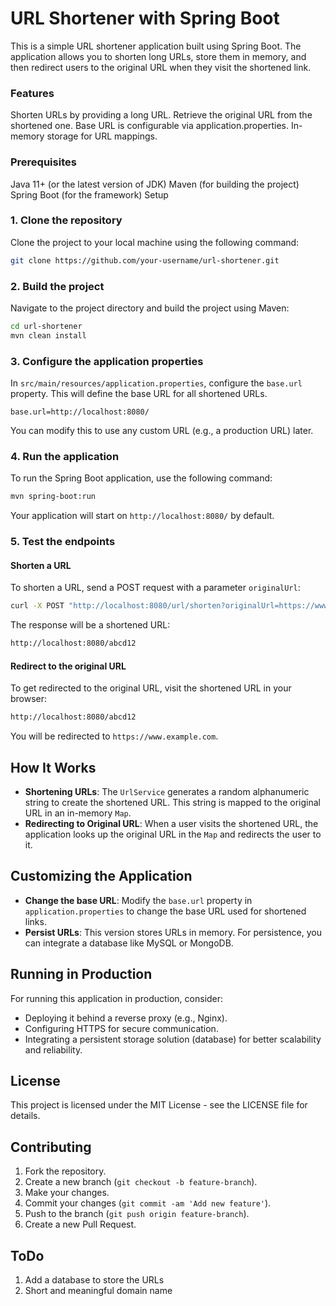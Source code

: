 # URL Shortener with Spring Boot
This is a simple URL shortener application built using Spring Boot. The application allows you to shorten long URLs, store them in memory, and then redirect users to the original URL when they visit the shortened link.

### Features
Shorten URLs by providing a long URL.
Retrieve the original URL from the shortened one.
Base URL is configurable via application.properties.
In-memory storage for URL mappings.
### Prerequisites
Java 11+ (or the latest version of JDK)
Maven (for building the project)
Spring Boot (for the framework)
Setup
### 1. Clone the repository
Clone the project to your local machine using the following command:

```bash
git clone https://github.com/your-username/url-shortener.git
```

### 2. Build the project
Navigate to the project directory and build the project using Maven:

```bash
cd url-shortener
mvn clean install
```

### 3. Configure the application properties
In `src/main/resources/application.properties`, configure the `base.url` property. This will define the base URL for all shortened URLs.

```properties
base.url=http://localhost:8080/
```

You can modify this to use any custom URL (e.g., a production URL) later.

### 4. Run the application
To run the Spring Boot application, use the following command:

```bash
mvn spring-boot:run
```

Your application will start on `http://localhost:8080/` by default.

### 5. Test the endpoints

#### Shorten a URL
To shorten a URL, send a POST request with a parameter `originalUrl`:

```bash
curl -X POST "http://localhost:8080/url/shorten?originalUrl=https://www.example.com"
```

The response will be a shortened URL:

```bash
http://localhost:8080/abcd12
```

#### Redirect to the original URL
To get redirected to the original URL, visit the shortened URL in your browser:

```bash
http://localhost:8080/abcd12
```

You will be redirected to `https://www.example.com`.

## How It Works

- **Shortening URLs**: The `UrlService` generates a random alphanumeric string to create the shortened URL. This string is mapped to the original URL in an in-memory `Map`.
- **Redirecting to Original URL**: When a user visits the shortened URL, the application looks up the original URL in the `Map` and redirects the user to it.

## Customizing the Application

- **Change the base URL**: Modify the `base.url` property in `application.properties` to change the base URL used for shortened links.
- **Persist URLs**: This version stores URLs in memory. For persistence, you can integrate a database like MySQL or MongoDB.

## Running in Production
For running this application in production, consider:

- Deploying it behind a reverse proxy (e.g., Nginx).
- Configuring HTTPS for secure communication.
- Integrating a persistent storage solution (database) for better scalability and reliability.

## License
This project is licensed under the MIT License - see the LICENSE file for details.

## Contributing

1. Fork the repository.
2. Create a new branch (`git checkout -b feature-branch`).
3. Make your changes.
4. Commit your changes (`git commit -am 'Add new feature'`).
5. Push to the branch (`git push origin feature-branch`).
6. Create a new Pull Request.

## ToDo
1. Add a database to store the URLs
2. Short and meaningful domain name
   
```
